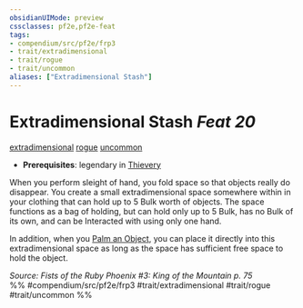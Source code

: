 ```yaml
---
obsidianUIMode: preview
cssclasses: pf2e,pf2e-feat
tags:
- compendium/src/pf2e/frp3
- trait/extradimensional
- trait/rogue
- trait/uncommon
aliases: ["Extradimensional Stash"]
---
```

# Extradimensional Stash  *Feat 20*  
[extradimensional](rules/traits/extradimensional.md "Extradimensional Effect Trait")  [rogue](rules/traits/rogue.md "Rogue Class Trait")  [uncommon](rules/traits/uncommon.md "Uncommon Rarity Trait")  

- **Prerequisites**: legendary in [Thievery](compendium/skills.md#Thievery)

When you perform sleight of hand, you fold space so that objects really do disappear. You create a small extradimensional space somewhere within in your clothing that can hold up to 5 Bulk worth of objects. The space functions as a bag of holding, but can hold only up to 5 Bulk, has no Bulk of its own, and can be Interacted with using only one hand.

In addition, when you [Palm an Object](rules/actions/palm-an-object.md), you can place it directly into this extradimensional space as long as the space has sufficient free space to hold the object.

*Source: Fists of the Ruby Phoenix #3: King of the Mountain p. 75*  
%% #compendium/src/pf2e/frp3 #trait/extradimensional #trait/rogue #trait/uncommon %%